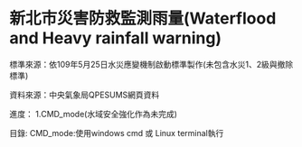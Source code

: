 # 新北市災害防救監測雨量(Waterflood and Heavy rainfall warning)

標準來源：依109年5月25日水災應變機制啟動標準製作(未包含水災1、2級與撤除標準)

資料來源：中央氣象局QPESUMS網頁資料

進度：
1.CMD_mode(水域安全強化作為未完成)

目錄:
CMD_mode:使用windows cmd 或 Linux terminal執行



